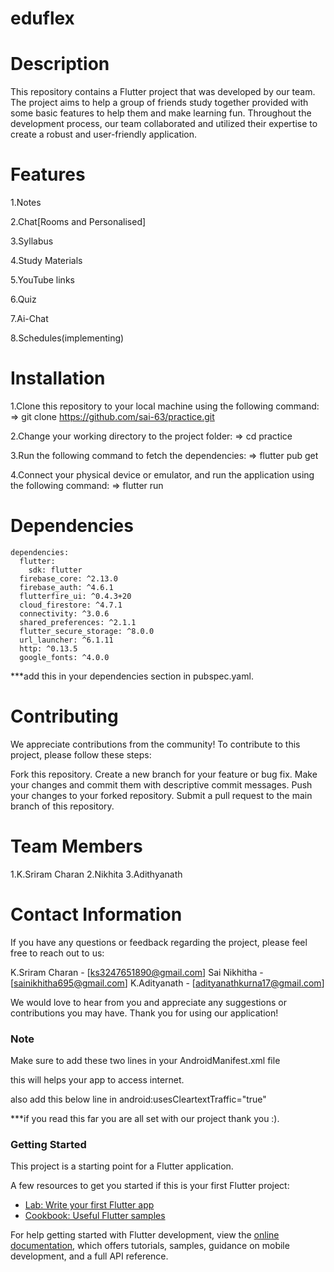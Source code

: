 # eduflex

# Description
This repository contains a Flutter project that was developed by our team. The project aims to help a group of friends study together provided with some basic features to help them and make learning fun. Throughout the development process, our team collaborated and utilized their expertise to create a robust and user-friendly application.

# Features
1.Notes

2.Chat[Rooms and Personalised]

3.Syllabus

4.Study Materials

5.YouTube links

6.Quiz

7.Ai-Chat

8.Schedules(implementing)


# Installation
1.Clone this repository to your local machine using the following command:
=> git clone https://github.com/sai-63/practice.git

2.Change your working directory to the project folder:
=> cd practice

3.Run the following command to fetch the dependencies:
=> flutter pub get

4.Connect your physical device or emulator, and run the application using the following command:
=> flutter run

# Dependencies

    dependencies:
      flutter:
        sdk: flutter
      firebase_core: ^2.13.0
      firebase_auth: ^4.6.1
      flutterfire_ui: ^0.4.3+20
      cloud_firestore: ^4.7.1
      connectivity: ^3.0.6
      shared_preferences: ^2.1.1
      flutter_secure_storage: ^8.0.0
      url_launcher: ^6.1.11
      http: ^0.13.5
      google_fonts: ^4.0.0
  
  
 ***add this in your dependencies section in pubspec.yaml.

# Contributing
We appreciate contributions from the community! To contribute to this project, please follow these steps:

Fork this repository.
Create a new branch for your feature or bug fix.
Make your changes and commit them with descriptive commit messages.
Push your changes to your forked repository.
Submit a pull request to the main branch of this repository.

# Team Members
1.K.Sriram Charan
2.Nikhita
3.Adithyanath

# Contact Information
If you have any questions or feedback regarding the project, please feel free to reach out to us:

K.Sriram Charan - [ks3247651890@gmail.com]
Sai Nikhitha - [sainikhitha695@gmail.com]
K.Adityanath - [adityanathkurna17@gmail.com]

We would love to hear from you and appreciate any suggestions or contributions you may have. Thank you for using our application!

### Note

Make sure to add these two lines in your AndroidManifest.xml file
<uses-permission android:name="android.permission.INTERNET"/>
<uses-permission android:name="android.permission.ACCESS_NETWORK_STATE"/>

this will helps your app to access internet.

also add this below line in <activity>
android:usesCleartextTraffic="true"

***if you read this far you are all set with our project thank you :).
 
### Getting Started

This project is a starting point for a Flutter application.

A few resources to get you started if this is your first Flutter project:

- [Lab: Write your first Flutter app](https://docs.flutter.dev/get-started/codelab)
- [Cookbook: Useful Flutter samples](https://docs.flutter.dev/cookbook)

For help getting started with Flutter development, view the
[online documentation](https://docs.flutter.dev/), which offers tutorials,
samples, guidance on mobile development, and a full API reference.
